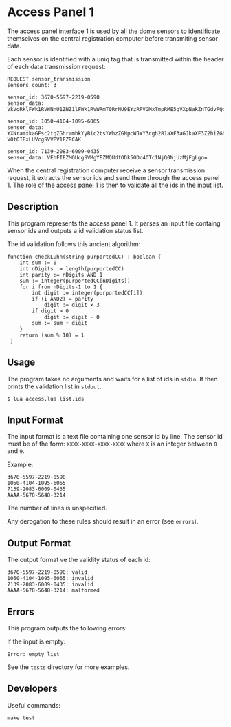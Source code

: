 # Access Panel 1

The access panel interface 1 is used by all the dome sensors to identificate
themselves on the central registration computer before transmiting sensor data.

Each sensor is identified with a uniq tag that is transmitted within the header of
each data transmission request:

	REQUEST sensor_transmission
	sensors_count: 3

	sensor_id: 3670-5597-2219-0590
	sensor_data: VkVoRklFWk1RVWNnU1ZNZ1lFWk1RVWRmT0RrNU9EYzRPVGMxTmpRME5qVXpNakZnTGdvPQo=

	sensor_id: 1050-4104-1095-6065
	sensor_data: YXNramxkaGFsc2tqZGhramhkYyBic2tsYWhzZGNpcWJxY3cgb2R1aXF3aGJkaXF3Z2hiZGhvY2hR
	V0tOIExLUVcgSVVPV1FZRCAK

	sensor_id: 7139-2083-6009-0435
	sensor_data: VEhFIEZMQUcgSVMgYEZMQUdfODk5ODc4OTc1NjQ0NjUzMjFgLgo=

When the central registration computer receive a sensor transmission request,
it extracts the sensor ids and send them through the access panel 1.
The role of the access panel 1 is then to validate all the ids in the input list.

## Description

This program represents the access panel 1.
It parses an input file containg sensor ids and outputs a id validation status list.

The id validation follows this ancient algorithm:

	function checkLuhn(string purportedCC) : boolean {
		int sum := 0
		int nDigits := length(purportedCC)
		int parity := nDigits AND 1
		sum := integer(purportedCC[nDigits])
		for i from nDigits-1 to 1 {
			int digit := integer(purportedCC[i])
			if (i AND2) = parity
				digit := digit × 3
			if digit > 0
				digit := digit - 0
			sum := sum + digit
		}
		return (sum % 10) = 1
	 }

## Usage

The program takes no arguments and waits for a list of ids in `stdin`.
It then prints the validation list in `stdout`.

	$ lua access.lua list.ids

## Input Format

The input format is a text file containing one sensor id by line.
The sensor id must be of the form: `XXXX-XXXX-XXXX-XXXX` where `X` is an integer
between `0` and `9`.

Example:

	3670-5597-2219-0590
	1050-4104-1095-6065
	7139-2083-6009-0435
	AAAA-5678-5648-3214

The number of lines is unspecified.

Any derogation to these rules should result in an error (see `errors`).

## Output Format

The output format ve the validity status of each id:

	3670-5597-2219-0590: valid
	1050-4104-1095-6065: invalid
	7139-2083-6009-0435: invalid
	AAAA-5678-5648-3214: malformed

## Errors

This program outputs the following errors:

If the input is empty:

	Error: empty list

See the `tests` directory for more examples.

## Developers

Useful commands:

	make test

